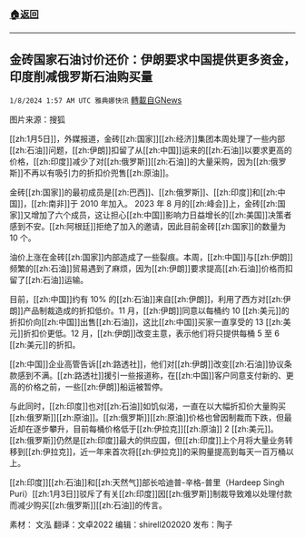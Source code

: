 ###  [:house:返回](README.md)
---


## 金砖国家石油讨价还价：伊朗要求中国提供更多资金，印度削减俄罗斯石油购买量
`1/8/2024 1:57 AM UTC 雅典娜快讯` [轉載自GNews](https://gnews.org/articles/2195000)

图片来源：搜狐

[[zh:1月5日]]，外媒报道，金砖[[zh:国家]][[zh:经济]]集团本周处理了一些内部[[zh:石油]]问题，[[zh:伊朗]]扣留了从[[zh:中国]]运来的[[zh:石油]]以要求更高的价格，[[zh:印度]]减少了对[[zh:俄罗斯]][[zh:石油]]的大量采购，因为[[zh:俄罗斯]]不再以有吸引力的折扣价兜售[[zh:原油]]。

金砖[[zh:国家]]的最初成员是[[zh:巴西]]、[[zh:俄罗斯]]、[[zh:印度]]和[[zh:中国]]，[[zh:南非]]于 2010 年加入。 2023 年 8 月的[[zh:峰会]]上，金砖[[zh:国家]]又增加了六个成员，这让担心[[zh:中国]]影响力日益增长的[[zh:美国]]决策者感到不安。[[zh:阿根廷]]拒绝了加入的邀请，因此目前金砖[[zh:国家]]的数量为 10 个。

油价上涨在金砖[[zh:国家]]内部造成了一些裂痕。本周，[[zh:中国]]与[[zh:伊朗]]频繁的[[zh:石油]]贸易遇到了麻烦，因为[[zh:伊朗]]要求提高[[zh:石油]]价格而扣留了[[zh:石油]]运输。

目前，[[zh:中国]]约有 10% 的[[zh:石油]]来自[[zh:伊朗]]，利用了西方对[[zh:伊朗]]产品制裁造成的折扣低价。11 月，[[zh:伊朗]]同意以每桶约 10 [[zh:美元]]的折扣价向[[zh:中国]]出售[[zh:石油]]，这比[[zh:中国]]买家一直享受的 13 [[zh:美元]]折扣价更低。12 月，[[zh:伊朗]]改变主意，表示他们将只提供每桶 5 至 6 [[zh:美元]]的折扣。

[[zh:中国]]企业高管告诉[[zh:路透社]]，他们对[[zh:伊朗]]改变[[zh:石油]]协议条款感到不满。[[zh:路透社]]援引一些报道称，在[[zh:中国]]客户同意支付新的、更高的价格之前，一些[[zh:伊朗]]船运被暂停。

与此同时，[[zh:印度]]也对[[zh:石油]]如饥似渴，一直在以大幅折扣价大量购买[[zh:俄罗斯]][[zh:原油]]。[[zh:俄罗斯]][[zh:原油]]价格也曾因制裁而下跌，但最近却在逐步攀升，目前每桶价格低于[[zh:伊拉克]][[zh:原油]] 2 [[zh:美元]]。[[zh:俄罗斯]]仍然是[[zh:印度]]最大的供应国，但[[zh:印度]]上个月将大量业务转移到[[zh:伊拉克]]，近一年来首次将[[zh:伊拉克]]的采购量提高到每天一百万桶以上。

[[zh:印度]][[zh:石油]]和[[zh:天然气]]部长哈迪普-辛格-普里（Hardeep Singh Puri）[[zh:1月3日]]驳斥了有关[[zh:印度]]因[[zh:俄罗斯]]制裁导致难以处理付款而减少购买[[zh:俄罗斯]][[zh:石油]]的传言。

     
素材： 文泓  翻译：文卓2022  编辑：shirell202020  发布：陶子





